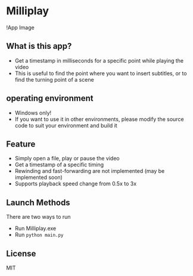 # Milliplay

!App Image

## What is this app?

- Get a timestamp in milliseconds for a specific point while playing the video
- This is useful to find the point where you want to insert subtitles, or to find the turning point of a scene

## operating environment

- Windows only!
- If you want to use it in other environments, please modify the source code to suit your environment and build it

## Feature

- Simply open a file, play or pause the video
- Get a timestamp of a specific timing
- Rewinding and fast-forwarding are not implemented (may be implemented soon)
- Supports playback speed change from 0.5x to 3x

## Launch Methods

There are two ways to run

- Run Milliplay.exe
- Run `python main.py`

## License

MIT